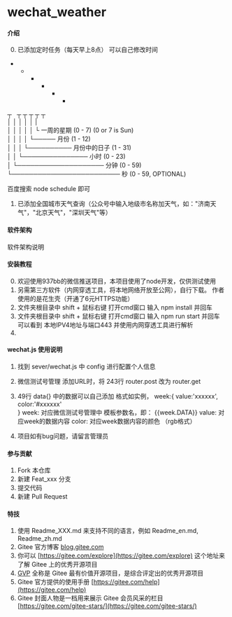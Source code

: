 <!--
 * @Descripttion: 
 * @version: 
 * @Author: 937bb
 * @Date: 2022-08-23 08:37:37
 * @LastEditors: 937bb
 * @LastEditTime: 2022-08-23 14:25:45
-->
# wechat_weather

#### 介绍

0.  已添加定时任务（每天早上8点） 可以自己修改时间 <Br/>

*    *    *    *    *    * <Br/>
┬ &nbsp;  ┬    ┬    ┬    ┬    ┬<Br/>
│    │    │    │    │    |<Br/>
│    │    │    │    │    └ 一周的星期 (0 - 7) (0 or 7 is Sun)<Br/>
│    │    │    │    └───── 月份 (1 - 12)<Br/>
│    │    │    └────────── 月份中的日子 (1 - 31)<Br/>
│    │    └─────────────── 小时 (0 - 23)<Br/>
│    └──────────────────── 分钟 (0 - 59)<Br/>
└───────────────────────── 秒 (0 - 59, OPTIONAL)<Br/>


百度搜索 node schedule 即可


1.  已添加全国城市天气查询（公众号中输入地级市名称加天气，如："济南天气"，"北京天气"，"深圳天气"等）

#### 软件架构
软件架构说明


#### 安装教程

0.  欢迎使用937bb的微信推送项目，本项目使用了node开发，仅供测试使用
1.  另需第三方软件（内网穿透工具，将本地网络开放至公网），自行下载。
作者使用的是花生壳（开通了6元HTTPS功能）
2.  文件夹根目录中 shift + 鼠标右键 打开cmd窗口 输入 npm install 并回车
3.  文件夹根目录中 shift + 鼠标右键 打开cmd窗口 输入 npm run start 并回车 可以看到 本地IPV4地址与端口443 并使用内网穿透工具进行解析
4.  

#### wechat.js 使用说明 

1.  找到 sever/wechat.js 中 config 进行配置个人信息
2.  微信测试号管理 添加URL时，将 243行 router.post 改为 router.get

3.  49行 data{} 中的数据可以自己添加 格式如实例， 
    week:{
      value:'xxxxxx', 
      color:'#xxxxxx'       
    }
    week: 对应微信测试号管理中 模板参数名，即： {{week.DATA}}
    value: 对应week的数据内容
    color: 对应week数据内容的颜色 （rgb格式）

4.  项目如有bug问题，请留言管理员

#### 参与贡献

1.  Fork 本仓库
2.  新建 Feat_xxx 分支
3.  提交代码
4.  新建 Pull Request


#### 特技

1.  使用 Readme\_XXX.md 来支持不同的语言，例如 Readme\_en.md, Readme\_zh.md
2.  Gitee 官方博客 [blog.gitee.com](https://blog.gitee.com)
3.  你可以 [https://gitee.com/explore](https://gitee.com/explore) 这个地址来了解 Gitee 上的优秀开源项目
4.  [GVP](https://gitee.com/gvp) 全称是 Gitee 最有价值开源项目，是综合评定出的优秀开源项目
5.  Gitee 官方提供的使用手册 [https://gitee.com/help](https://gitee.com/help)
6.  Gitee 封面人物是一档用来展示 Gitee 会员风采的栏目 [https://gitee.com/gitee-stars/](https://gitee.com/gitee-stars/)
